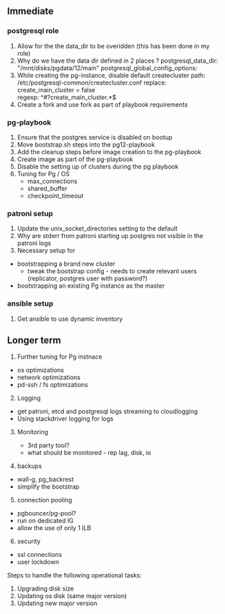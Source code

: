 ## Immediate 

### postgresql role

1. Allow for the the data_dir to be overidden (this has been done in my role)
2. Why do we have the data dir defined in 2 places ?
  postgresql_data_dir: "/mnt/disks/pgdata/12/main"
  postgresql_global_config_options:
3. While creating the pg-instance, disable default createcluster
        path: /etc/postgresql-common/createcluster.conf
        replace: create_main_cluster = false      
        regexp: ^#?create_main_cluster.*$         
4. Create a fork and use fork as part of playbook requirements

### pg-playbook

1. Ensure that the postgres service is disabled on bootup
2. Move bootstrap.sh steps into the pg12-playbook
3. Add the cleanup steps before image creation to the pg-playbook
4. Create image as part of the pg-playbook
5. Disable the setting up of clusters during the pg playbook
6. Tuning for Pg / OS
    - max_connections
    - shared_buffer
    - checkpoint_timeout

### patroni setup

1. Update the unix_socket_directories setting to the default
2. Why are stderr from patroni starting up postgres not visible in the patroni logs
3. Necessary setup for
  - bootstrapping a brand new cluster
    - tweak the bootstrap config - needs to create relevant users (replicator, postgres user with password?)
  - bootstrapping an existing Pg instance as the master

### ansible setup

1. Get ansible to use dynamic inventory

## Longer term

1. Further tuning for Pg instnace
  - os optimizations
  - network optimizations
  - pd-ssh / fs optimizations 

2. Logging 
  - get patroni, etcd and postgresql logs streaming to cloudlogging
  - Using stackdriver logging for logs

3. Monitoring
   - 3rd party tool?
   - what should be monitored - rep lag, disk, io

4. backups 
  - wall-g, pg_backrest
  - simplify the bootstrap

5. connection pooling
  - pgbouncer/pg-pool?
  - run on dedicated IG 
  - allow the use of only 1 ILB

6. security
  - ssl connections
  - user lockdown


Steps to handle the following operational tasks:
1. Upgrading disk size
2. Updating os disk (same major version)
3. Updating new major version

